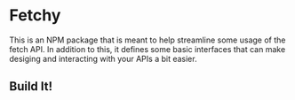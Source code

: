 # Fetchy
This is an NPM package that is meant to help streamline some usage of the fetch API.
In addition to this, it defines some basic interfaces that can make desiging and interacting
with your APIs a bit easier.


## Build It!
